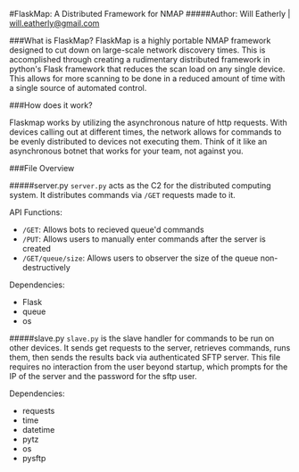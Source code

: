 #FlaskMap: A Distributed Framework for NMAP
#####Author: Will Eatherly | will.eatherly@gmail.com

###What is FlaskMap?
FlaskMap is a highly portable NMAP framework designed to cut down on large-scale network discovery times. This is
accomplished through creating a rudimentary distributed framework in python's Flask framework that reduces the scan load 
on any single device. This allows for more scanning to be done in a reduced amount of time with a single source of 
automated control.

###How does it work?

Flaskmap works by utilizing the asynchronous nature of http requests. With devices calling out at different times, the
network allows for commands to be evenly distributed to devices not executing them. Think of it like an asynchronous botnet that works
for your team, not against you.

###File Overview

#####server.py
`server.py` acts as the C2 for the distributed computing system. It distributes commands via `/GET` requests made to it.

API Functions:

- `/GET`: Allows bots to recieved queue'd commands
- `/PUT`: Allows users to manually enter commands after the server is created
- `/GET/queue/size`: Allows users to observer the size of the queue non-destructively

Dependencies: 

- Flask
- queue
- os

#####slave.py
`slave.py` is the slave handler for commands to be run on other devices. It sends get requests to the server, retrieves commands,
runs them, then sends the results back via authenticated SFTP server. This file requires no interaction from the user beyond startup,
which prompts for the IP of the server and the password for the sftp user.

Dependencies: 

- requests
- time
- datetime
- pytz
- os
- pysftp